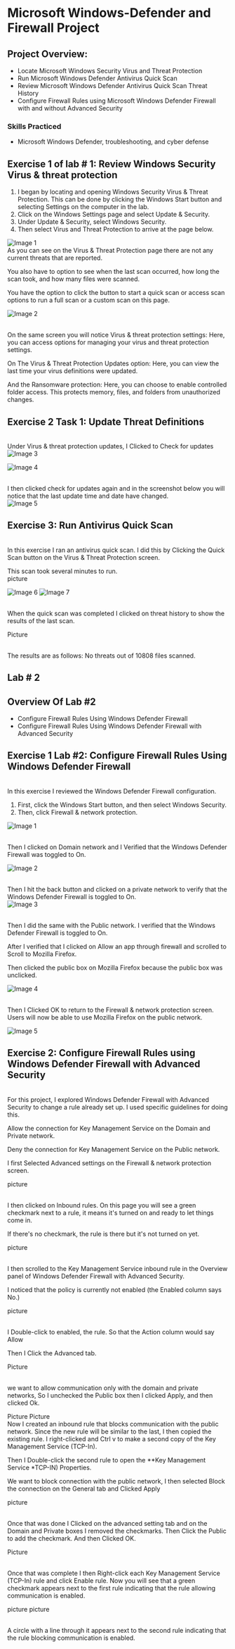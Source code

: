 <h1>Microsoft Windows-Defender and Firewall Project </h1>
<h2>  Project Overview:</h2>
<ul>
  <li>Locate Microsoft Windows Security Virus and Threat Protection</li>
  <li>Run Microsoft Windows Defender Antivirus Quick Scan</li>
  <li>Review Microsoft Windows Defender Antivirus Quick Scan Threat History</li>
  <li>Configure Firewall Rules using Microsoft Windows Defender Firewall with and without Advanced Security</li>
</ul>

<h3>Skills Practiced</h3>

<ul> 
  <li>Microsoft Windows Defender, troubleshooting, and cyber defense</li> </ul>

  <h2>Exercise 1 of lab # 1: Review Windows Security Virus & threat protection</h2>

<ol>
  <li> I began by locating and opening Windows Security Virus & Threat Protection. This can be done by clicking the Windows Start button and selecting Settings on the computer in the lab.</li>
  <li>Click on the Windows Settings page and select Update & Security.</li>
  <li>Under Update & Security, select Windows Security.</li>
  <li>Then select Virus and Threat Protection to arrive at the page below.</li>
</ol>

<img src="https://github.com/JustinMills2024/Shields-Up-Cybersecurity-Job-Simulation/assets/159082478/219d2c50-fe7c-4bd2-adbe-e8bebbce4151" alt="Image 1">
<img 


<br> As you can see on the Virus & Threat Protection  page there are not any current threats that are reported.

You also have to option to see when the last scan occurred, how long the scan took, and how many files were scanned. 

You have the option to click the button to start a quick scan or access scan options to run a full scan or a custom scan on this page. </br>

<img src="https://github.com/JustinMills2024/Shields-Up-Cybersecurity-Job-Simulation/assets/159082478/55e6b045-e018-429b-931f-1a76e0392be5" alt="Image 2">


<br> On the same screen you will notice Virus & threat protection settings: Here, you can access options for managing your virus and threat protection settings. 

On The Virus & Threat Protection Updates option: Here, you can view the last time your virus definitions were updated. 

And the Ransomware protection: Here, you can choose to enable controlled folder access. This protects memory, files, and folders from unauthorized changes.</br>

<h2>Exercise 2 Task 1: Update Threat Definitions </h2>

<br>Under Virus & threat protection updates, I Clicked to Check for updates </br>
<img src="https://github.com/JustinMills2024/Shields-Up-Cybersecurity-Job-Simulation/assets/159082478/c4d1e0d8-76f1-471c-9390-d49c7c3cbf6c" alt="Image 3">

<img src="https://github.com/JustinMills2024/Shields-Up-Cybersecurity-Job-Simulation/assets/159082478/bb10dd3a-532f-4aae-8df4-a6305464e0a6" alt="Image 4">


<br> I then clicked check for updates again and in the screenshot below you will notice that the last update time and date have changed.</br>
<img src="https://github.com/JustinMills2024/Shields-Up-Cybersecurity-Job-Simulation/assets/159082478/2e22d1b0-7f89-47d4-b036-efc3c1afbca0" alt="Image 5">


<h2>Exercise 3: Run Antivirus Quick Scan</h2>
<br> In this exercise I ran an antivirus quick scan. I did this by Clicking the Quick Scan button on the Virus & Threat Protection screen. 

This scan took several minutes to run.</br> 
picture

<img src="https://github.com/JustinMills2024/Shields-Up-Cybersecurity-Job-Simulation/assets/159082478/6dfb5245-3a79-4f63-ab02-a2440020f030" alt="Image 6">

<img src="https://github.com/JustinMills2024/Shields-Up-Cybersecurity-Job-Simulation/assets/159082478/aa3d78e2-d7dd-4eb6-a53e-e7784446a634" alt="Image 7">


<br> When the quick scan was completed I clicked on threat history to show the results of the last scan. </br>

Picture






<br>The results are as follows: No threats out of 10808 files scanned. </br>

<h2>Lab # 2 
</h2>
<h2> Overview Of Lab #2 </h2>
<ul>
  <li>Configure Firewall Rules Using Windows Defender Firewall</li>
  <li>Configure Firewall Rules Using Windows Defender Firewall with Advanced Security</li>
</ul>

<h2>Exercise 1 Lab #2: Configure Firewall Rules Using Windows Defender Firewall</h2>
<br> In this exercise I reviewed the Windows Defender Firewall configuration.</br>
<ol>
  <li>First, click the Windows Start button, and then select Windows Security.</li>
  <li>Then, click Firewall & network protection.</li>
</ol>
<img src="https://github.com/JustinMills2024/Microsoft-Windows-Defender-and-Firewall-Project/assets/159082478/36388ddc-0f57-436a-9da0-4c951674503d" alt="Image 1">


<br> Then I clicked on Domain network and I Verified that the Windows Defender Firewall was toggled to On.</br>

<img src="https://github.com/JustinMills2024/Microsoft-Windows-Defender-and-Firewall-Project/assets/159082478/ada76447-f08c-45da-a2af-d1369a82ac29" alt="Image 2">

<br> Then I hit the back button and clicked on a private network to verify that the  Windows Defender Firewall is toggled to On.</br>
<img src="https://github.com/JustinMills2024/Microsoft-Windows-Defender-and-Firewall-Project/assets/159082478/87288208-cefd-4dad-911e-569923f4e1da" alt="Image 3">

<br> Then I did the same with the Public network. I verified that the Windows Defender Firewall is toggled to On. 

After I verified that I clicked on Allow an app through firewall and scrolled to Scroll to Mozilla Firefox. 

Then clicked the public box on Mozilla Firefox because the public box was unclicked. <br>

<img src="https://github.com/JustinMills2024/Microsoft-Windows-Defender-and-Firewall-Project/assets/159082478/667b37d9-d4d3-4f64-afd8-b708b1481ad5" alt="Image 4">


<br> Then I Clicked OK to return to the Firewall & network protection screen. Users will now be able to use Mozilla Firefox on the public network.</br>

<img src="https://github.com/JustinMills2024/Microsoft-Windows-Defender-and-Firewall-Project/assets/159082478/92144278-276d-4e83-be32-26c35bc9b626" alt="Image 5">


<h2>Exercise 2: Configure Firewall Rules using Windows Defender Firewall with Advanced Security
</h2>

<br> For this project, I explored Windows Defender Firewall with Advanced Security to change a rule already set up. I used specific guidelines for doing this.

Allow the connection for Key Management Service on the Domain and Private network.

Deny the connection for Key Management Service on the Public network.

I first Selected Advanced settings on the Firewall & network protection screen.</br>

picture

<br> I then clicked on Inbound rules. On this page you will see a green checkmark next to a rule, it means it's turned on and ready to let things come in. 

If there's no checkmark, the rule is there but it's not turned on yet.</br>

picture

<br> I then scrolled to the Key Management Service inbound rule in the Overview panel of Windows Defender Firewall with Advanced Security. 

I noticed that the policy is currently not enabled (the Enabled column says No.) <br> 

picture


<br>I Double-click to enabled, the rule. So that the Action column would say Allow

Then I Click the Advanced tab.</br>

Picture

<br> we want to allow communication only with the domain and private networks, So I unchecked the Public box  then I clicked Apply, and then clicked Ok.</br>

Picture
Picture
<br>Now I created an inbound rule that blocks communication with the public network. Since the new rule will be similar to the last, I  then copied  the existing rule. 
I right-clicked and Ctrl v to make a second copy of the Key Management Service (TCP-In).

Then I Double-click the second rule to open the **Key Management Service *TCP-IN) Properties. 

We want to block connection with the public network,  I then selected Block the connection on the General tab and Clicked Apply</br>

picture

<br> Once that was done I Clicked on the advanced setting tab and on the Domain and Private boxes I removed the checkmarks. 
Then Click the Public to add the checkmark. And then Clicked OK.</br>

Picture

<br> Once that was complete I then Right-click each Key Management Service (TCP-In) rule and click Enable rule.
Now you will see that a green checkmark appears next to the first rule indicating that the rule allowing communication is enabled. </br>

picture
picture

<br> A circle with a line through it appears next to the second rule indicating that the rule blocking communication is enabled.<br>


























